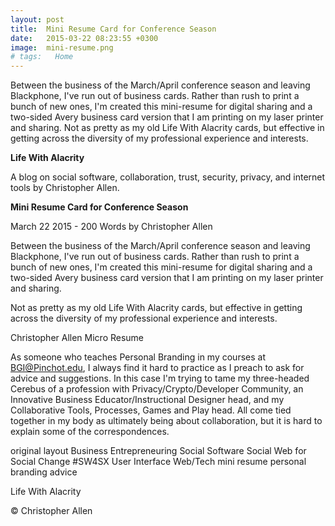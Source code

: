 ```yaml
---
layout: post
title:  Mini Resume Card for Conference Season
date:   2015-03-22 08:23:55 +0300
image:  mini-resume.png
# tags:   Home
---
```




Between the business of the March/April conference season and leaving Blackphone, I&#39;ve run out of business cards. Rather than rush to print a bunch of new ones, I&#39;m created this mini-resume for digital sharing and a two-sided Avery business card version that I am printing on my laser printer and sharing.
Not as pretty as my old Life With Alacrity cards, but effective in getting across the diversity of my professional experience and interests.



**Life With Alacrity**

A blog on social software, collaboration, trust, security, privacy, and internet tools by Christopher Allen.

**Mini Resume Card for Conference Season**

March 22 2015 - 200 Words
by Christopher Allen

Between the business of the March/April conference season and leaving Blackphone, I've run out of business cards. Rather than rush to print a bunch of new ones, I'm created this mini-resume for digital sharing and a two-sided Avery business card version that I am printing on my laser printer and sharing.

Not as pretty as my old Life With Alacrity cards, but effective in getting across the diversity of my professional experience and interests.

Christopher Allen Micro Resume

As someone who teaches Personal Branding in my courses at BGI@Pinchot.edu, I always find it hard to practice as I preach to ask for advice and suggestions. In this case I'm trying to tame my three-headed Cerebus of a profession with Privacy/Crypto/Developer Community, an Innovative Business Educator/Instructional Designer head, and my Collaborative Tools, Processes, Games and Play head. All come tied together in my body as ultimately being about collaboration, but it is hard to explain some of the correspondences.

original layout
Business Entrepreneuring Social Software Social Web for Social Change #SW4SX User Interface Web/Tech mini resume personal branding advice

Life With Alacrity

© Christopher Allen
